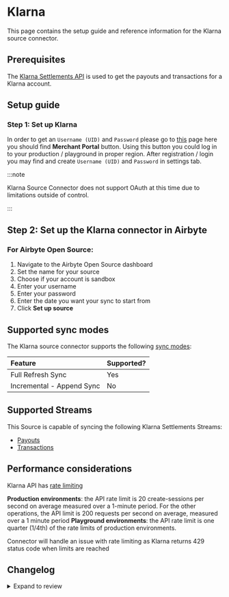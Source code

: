 # Klarna

This page contains the setup guide and reference information for the Klarna source connector.

## Prerequisites

The [Klarna Settlements API](https://developers.klarna.com/api/#settlements-api) is used to get the payouts and transactions for a Klarna account.

## Setup guide

### Step 1: Set up Klarna

In order to get an `Username (UID)` and `Password` please go to [this](https://docs.klarna.com/) page here you should find **Merchant Portal** button. Using this button you could log in to your production / playground in proper region. After registration / login you may find and create `Username (UID)` and `Password` in settings tab.

:::note

Klarna Source Connector does not support OAuth at this time due to limitations outside of control.

:::

## Step 2: Set up the Klarna connector in Airbyte

### For Airbyte Open Source:

1. Navigate to the Airbyte Open Source dashboard
2. Set the name for your source
3. Choose if your account is sandbox
4. Enter your username
5. Enter your password
6. Enter the date you want your sync to start from
7. Click **Set up source**

## Supported sync modes

The Klarna source connector supports the following [sync modes](https://docs.airbyte.com/cloud/core-concepts#connection-sync-modes):

| Feature                   | Supported? |
| :------------------------ | :--------- |
| Full Refresh Sync         | Yes        |
| Incremental - Append Sync | No         |

## Supported Streams

This Source is capable of syncing the following Klarna Settlements Streams:

- [Payouts](https://developers.klarna.com/api/#settlements-api-get-all-payouts)
- [Transactions](https://developers.klarna.com/api/#settlements-api-get-transactions)

## Performance considerations

Klarna API has [rate limiting](https://developers.klarna.com/api/#api-rate-limiting)

**Production environments**: the API rate limit is 20 create-sessions per second on average measured over a 1-minute period. For the other operations, the API limit is 200 requests per second on average, measured over a 1 minute period
**Playground environments**: the API rate limit is one quarter (1/4th) of the rate limits of production environments.

Connector will handle an issue with rate limiting as Klarna returns 429 status code when limits are reached

## Changelog

<details>
  <summary>Expand to review</summary>

| Version | Date       | Pull Request                                             | Subject                                                                         |
| :------ | :--------- | :------------------------------------------------------- | :------------------------------------------------------------------------------ |
| 0.2.12 | 2024-07-13 | [41874](https://github.com/airbytehq/airbyte/pull/41874) | Update dependencies |
| 0.2.11 | 2024-07-10 | [41483](https://github.com/airbytehq/airbyte/pull/41483) | Update dependencies |
| 0.2.10 | 2024-07-09 | [41267](https://github.com/airbytehq/airbyte/pull/41267) | Update dependencies |
| 0.2.9 | 2024-07-06 | [40819](https://github.com/airbytehq/airbyte/pull/40819) | Update dependencies |
| 0.2.8 | 2024-06-25 | [40504](https://github.com/airbytehq/airbyte/pull/40504) | Update dependencies |
| 0.2.7 | 2024-06-22 | [40151](https://github.com/airbytehq/airbyte/pull/40151) | Update dependencies |
| 0.2.6 | 2024-06-07 | [38709](https://github.com/airbytehq/airbyte/pull/38709) | Updating US endpoints |
| 0.2.5 | 2024-06-04 | [39045](https://github.com/airbytehq/airbyte/pull/39045) | [autopull] Upgrade base image to v1.2.1 |
| 0.2.4 | 2024-04-19 | [37182](https://github.com/airbytehq/airbyte/pull/37182) | Updating to 0.80.0 CDK |
| 0.2.3 | 2024-04-18 | [37182](https://github.com/airbytehq/airbyte/pull/37182) | Manage dependencies with Poetry. |
| 0.2.2 | 2024-04-15 | [37182](https://github.com/airbytehq/airbyte/pull/37182) | Base image migration: remove Dockerfile and use the python-connector-base image |
| 0.2.1 | 2024-04-12 | [37182](https://github.com/airbytehq/airbyte/pull/37182) | schema descriptions |
| 0.2.0 | 2023-10-23 | [31003](https://github.com/airbytehq/airbyte/pull/31003) | Migrate to low-code |
| 0.1.0 | 2022-10-24 | [18385](https://github.com/airbytehq/airbyte/pull/18385) | Klarna Settlements Payout and Transactions API |

</details>
